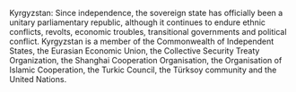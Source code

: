 Kyrgyzstan: Since independence, the sovereign state has officially been a unitary parliamentary republic, although it continues to endure ethnic conflicts, revolts, economic troubles, transitional governments and political conflict. Kyrgyzstan is a member of the Commonwealth of Independent States, the Eurasian Economic Union, the Collective Security Treaty Organization, the Shanghai Cooperation Organisation, the Organisation of Islamic Cooperation, the Turkic Council, the Türksoy community and the United Nations.
